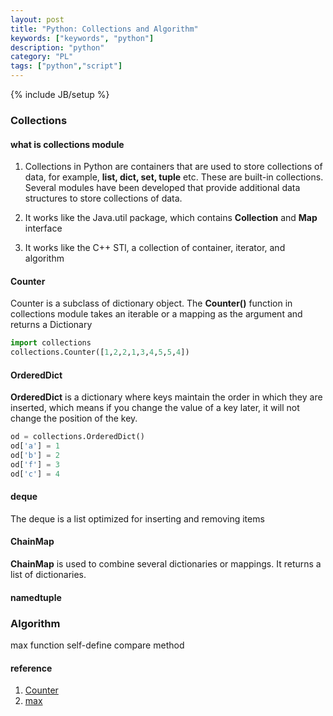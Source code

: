 ```yaml
---
layout: post
title: "Python: Collections and Algorithm" 
keywords: ["keywords", "python"]
description: "python"
category: "PL"
tags: ["python","script"]
---
```

{% include JB/setup %}

### Collections

####  what is collections module
1. Collections in Python are containers that are used to store collections of
   data, for example, **list, dict, set, tuple** etc. These are built-in
   collections. Several modules have been developed that provide additional data
   structures to store collections of data.

2. It works like the Java.util package, which contains **Collection** and
   **Map** interface
3. It works like the C++ STl, a collection of container, iterator, and algorithm

#### Counter
Counter is a subclass of dictionary object. The **Counter()** function in
collections module takes an iterable or a mapping as the argument and returns a
Dictionary <br />

```python
import collections
collections.Counter([1,2,2,1,3,4,5,5,4])
```

#### OrderedDict

**OrderedDict** is a dictionary where keys maintain the order in which they are
inserted, which means if you change the value of a key later, it will not change
the position of the key.

```python
od = collections.OrderedDict()
od['a'] = 1
od['b'] = 2
od['f'] = 3
od['c'] = 4
```

#### deque

The deque is a list optimized for inserting and removing items

#### ChainMap

**ChainMap** is used to combine several dictionaries or mappings. It returns a
list of dictionaries.

#### namedtuple

### Algorithm
max function self-define compare method

#### reference
1. [Counter](https://docs.python.org/2/library/collections.html)
2. [max](https://www.programiz.com/python-programming/methods/built-in/max)
